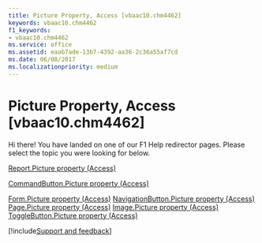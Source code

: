 ```yaml
---
title: Picture Property, Access [vbaac10.chm4462]
keywords: vbaac10.chm4462
f1_keywords:
- vbaac10.chm4462
ms.service: office
ms.assetid: eaab7ade-13b7-4392-aa36-2c36a55af7cd
ms.date: 06/08/2017
ms.localizationpriority: medium
---
```



# Picture Property, Access [vbaac10.chm4462]

Hi there! You have landed on one of our F1 Help redirector pages. Please select the topic you were looking for below.

[Report.Picture property (Access)](https://msdn.microsoft.com/library/18c914c4-0c6d-6ab3-49e0-0e68a9b60ce0%28Office.15%29.aspx)

[CommandButton.Picture property (Access)](https://msdn.microsoft.com/library/1d0d5956-719e-13eb-e6ca-319f8da78754%28Office.15%29.aspx)

[Form.Picture property (Access)](https://msdn.microsoft.com/library/4a42a443-13f0-e7aa-848d-34faff52c9bd%28Office.15%29.aspx)
[NavigationButton.Picture property (Access)](https://msdn.microsoft.com/library/ba8a27c9-b288-401b-a6c1-46fb16bc1326%28Office.15%29.aspx)
[Page.Picture property (Access)](https://msdn.microsoft.com/library/22487a28-6773-7223-ffcc-59e885790c69%28Office.15%29.aspx)
[Image.Picture property (Access)](https://msdn.microsoft.com/library/7844c00d-d56d-0473-31d6-7278f9e4d10f%28Office.15%29.aspx)
[ToggleButton.Picture property (Access)](https://msdn.microsoft.com/library/78889614-9916-1265-611a-8ae6932187fd%28Office.15%29.aspx)

[!include[Support and feedback](~/includes/feedback-boilerplate.md)]